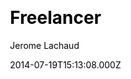 ---
title: Freelancer
github: https://github.com/jeromelachaud/freelancer-theme
demo: https://jeromelachaud.com/freelancer-theme/
author: Jerome Lachaud
ssg:
  - Jekyll
cms:
  - Markdown
css:
  - Bootstrap
date: 2014-07-19T15:13:08.000Z
description: Jekyll theme based on Freelancer Start Bootstrap theme
draft: true
publish_date: '2014-07-19T15:13:08Z'
update_date: '2022-09-06T05:20:23Z'
github_star: 1276
github_fork: 1704
---